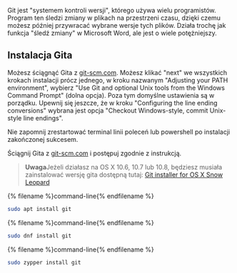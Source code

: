Git jest "systemem kontroli wersji", którego używa wielu programistów. Program ten śledzi zmiany w plikach na przestrzeni czasu, dzięki czemu możesz później przywracać wybrane wersje tych plików. Działa trochę jak funkcja "śledź zmiany" w Microsoft Word, ale jest o wiele potężniejszy.

## Instalacja Gita

<!--sec data-title="Installing Git: Windows" data-id="git_install_windows"
data-collapse=true ces-->

Możesz ściągnąć Gita z [git-scm.com](https://git-scm.com/). Możesz klikać "next" we wszystkich krokach instalacji prócz jednego, w kroku nazwanym "Adjusting your PATH environment", wybierz "Use Git and optional Unix tools from the Windows Command Prompt" (dolna opcja). Poza tym domyślne ustawienia są w porządku. Upewnij się jeszcze, że w kroku "Configuring the line ending conversions" wybrana jest opcja "Checkout Windows-style, commit Unix-style line endings".

Nie zapomnij zrestartować terminal linii poleceń lub powershell po instalacji zakończonej sukcesem. <!--endsec-->

<!--sec data-title="Installing Git: OS X" data-id="git_install_OSX"
data-collapse=true ces-->

Ściągnij Gita z [git-scm.com](https://git-scm.com/) i postępuj zgodnie z instrukcją.

> **Uwaga**Jeżeli działasz na OS X 10.6, 10.7 lub 10.8, będziesz musiała zainstalować wersję gita dostępną tutaj: [Git installer for OS X Snow Leopard](https://sourceforge.net/projects/git-osx-installer/files/git-2.3.5-intel-universal-snow-leopard.dmg/download)

<!--endsec-->

<!--sec data-title="Installing Git: Debian or Ubuntu" data-id="git_install_debian_ubuntu"
data-collapse=true ces-->

{% filename %}command-line{% endfilename %}

```bash
sudo apt install git
```

<!--endsec-->

<!--sec data-title="Installing Git: Fedora" data-id="git_install_fedora"
data-collapse=true ces-->

{% filename %}command-line{% endfilename %}

```bash
sudo dnf install git
```

<!--endsec-->

<!--sec data-title="Installing Git: openSUSE" data-id="git_install_openSUSE"
data-collapse=true ces-->

{% filename %}command-line{% endfilename %}

```bash
sudo zypper install git
```

<!--endsec-->